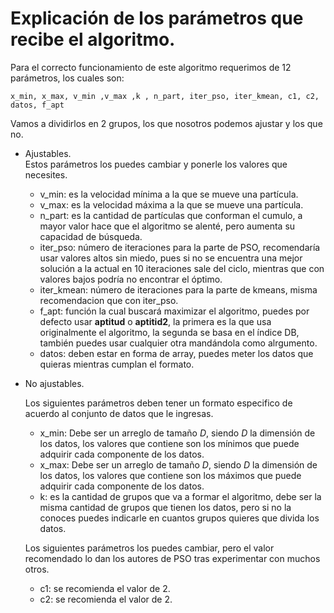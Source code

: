 # Explicación de los parámetros que recibe el algoritmo.
Para el correcto funcionamiento de este algoritmo requerimos de 12 parámetros, los cuales son:  

 `
  x_min, x_max, v_min ,v_max ,k , n_part, iter_pso, iter_kmean, c1, c2, datos, f_apt
  `

  Vamos a dividirlos en 2 grupos, los que nosotros podemos ajustar y los que no.
- Ajustables.  
  Estos parámetros los puedes cambiar y ponerle los valores que necesites.
  - v_min: es la velocidad mínima a la que se mueve una partícula.
  - v_max: es la velocidad máxima a la que se mueve una partícula.
  - n_part: es la cantidad de partículas que conforman el cumulo, a mayor valor hace que el algoritmo se alenté, pero aumenta su capacidad de búsqueda.
  - iter_pso: número de iteraciones para la parte de PSO, recomendaría usar valores altos sin miedo, pues si no se encuentra una mejor solución a la actual en 10 iteraciones sale del ciclo, mientras que con valores bajos podría no encontrar el óptimo.
  - iter_kmean: número de iteraciones para la parte de kmeans, misma recomendacion que con iter_pso.
  - f_apt: función la cual buscará maximizar el algoritmo, puedes por defecto usar **aptitud** o **aptitid2**, la primera es la que usa originalmente el algoritmo, la segunda se basa en el índice DB, también puedes usar cualquier otra mandándola como alrgumento.
  - datos: deben estar en forma de array, puedes meter los datos que quieras mientras cumplan el formato.
  
-  No ajustables.

  
      Los siguientes parámetros deben tener un formato especifico de acuerdo al conjunto de datos que le ingresas.  
     
     - x_min: Debe ser un arreglo de tamaño $D$, siendo $D$ la dimensión de los datos, los valores que contiene son los mínimos que puede adquirir cada componente de los datos.
     - x_max: Debe ser un arreglo de tamaño $D$, siendo $D$ la dimensión de los datos, los valores que contiene son los máximos que puede adquirir cada componente de los datos.
     - k: es la cantidad de grupos que va a formar el algoritmo, debe ser la misma cantidad de grupos que tienen los datos, pero si no la conoces puedes indicarle en cuantos grupos quieres que divida los datos.
  
    Los siguientes parámetros los puedes cambiar, pero el valor recomendado lo dan los autores de PSO tras experimentar con muchos otros.
    - c1: se recomienda el valor de 2.
    - c2: se recomienda el valor de 2.
